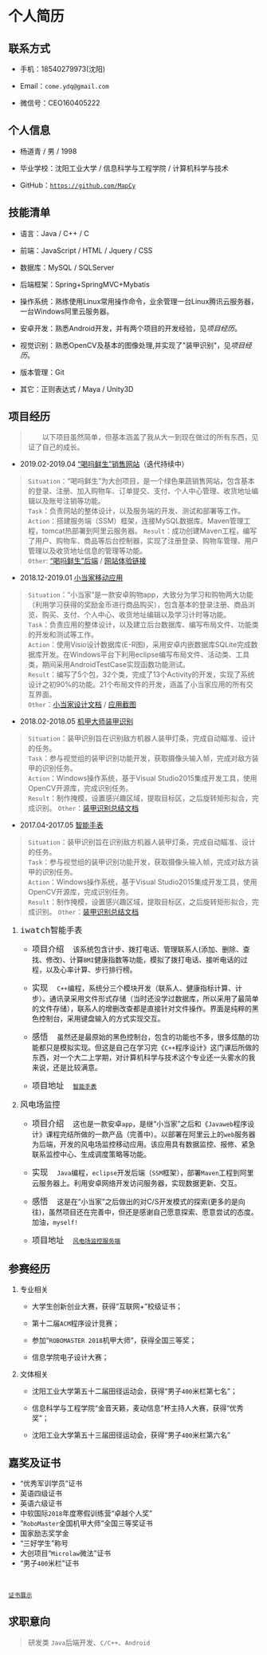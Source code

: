 # 个人简历  

## 联系方式
* 手机：18540279973(沈阳)  

* Email：`come.ydq@gmail.com`  

* 微信号：CEO160405222  

## 个人信息
* 杨道青 / 男 / 1998  

* 毕业学校：沈阳工业大学 / 信息科学与工程学院 / 计算机科学与技术  

* GitHub：[`https://github.com/MapCy`](https://github.com/MapCy)  

## 技能清单<br>
* 语言：Java / C++ / C  

* 前端：JavaScript / HTML / Jquery / CSS  

* 数据库：MySQL / SQLServer

* 后端框架：Spring+SpringMVC+Mybatis  

* 操作系统：熟练使用Linux常用操作命令，业余管理一台Linux腾讯云服务器，一台Windows阿里云服务器。  

* 安卓开发：熟悉Android开发，并有两个项目的开发经验，见*项目经历*。   

* 视觉识别：熟悉OpenCV及基本的图像处理,并实现了"装甲识别"，见*项目经历*。  

* 版本管理：Git  

* 其它：正则表达式 / Maya / Unity3D  

## 项目经历
>&emsp;&emsp;以下项目虽然简单，但基本涵盖了我从大一到现在做过的所有东西，见证了自己的成长。

* 2019.02-2019.04 [“喝吗鲜生”销售网站](https://github.com/MapCy/HeMa)（迭代持续中）
> `Situation`：“喝吗鲜生”为大创项目，是一个绿色果蔬销售网站，包含基本的登录、注册、加入购物车、订单提交、支付、个人中心管理、收货地址编辑以及账号注销等功能。  
> `Task`：负责网站的整体设计，以及服务端的开发、测试和部署等工作。  
> `Action`：搭建服务端（SSM）框架，连接MySQL数据库。Maven管理工程，tomcat热部署到阿里云服务器。
> `Result`：成功创建Maven工程，编写了用户、购物车、商品等后台控制器，实现了注册登录、购物车管理、用户管理以及收货地址信息的管理等功能。  
> `Other`: [“喝吗鲜生”后端](https://github.com/MapCy/HeMaServer) / [网站体验链接](http://47.94.198.96:8080/index.html)

* 2018.12-2019.01 [小当家移动应用](https://github.com/MapCy/PettyMan)
> `Situation`：“小当家”是一款安卓购物app，大致分为学习和购物两大功能（利用学习获得的奖励金币进行商品购买），包含基本的登录注册、商品浏览、购买、支付、个人中心、收货地址编辑以及学习计时等功能。  
> `Task`：负责应用的整体设计，以及建立后台数据库、编写布局文件、功能类的开发和测试等工作。  
> `Action`：使用Visio设计数据库(E-R图)，采用安卓内嵌数据库SQLite完成数据库开发。在Windows平台下利用eclipse编写布局文件、活动类、工具类，期间采用AndroidTestCase实现函数功能测试。  
> `Result`：编写了5个包，32个类，完成了13个Activity的开发，实现了系统设计之初90%的功能。21个布局文件的开发，涵盖了小当家应用的所有交互界面。  
> `Other`：[小当家设计文档]() / [应用截图]()

* 2018.02-2018.05 [机甲大师装甲识别](https://github.com/MapCy/practice/tree/master/arromrDetect)
> `Situation`：装甲识别旨在识别敌方机器人装甲灯条，完成自动瞄准、设计的任务。    
> `Task`：参与视觉组的装甲识别功能开发，获取摄像头输入帧，完成对敌方装甲的识别任务。    
> `Action`：Windows操作系统，基于Visual Studio2015集成开发工具，使用OpenCV开源库，完成识别任务。    
> `Result`：制作掩模，设置感兴趣区域，提取目标区，之后旋转矩形拟合，完成识别。
> `Other`：[装甲识别总结文档]()

* 2017.04-2017.05 [智能手表](https://github.com/MapCy/practice/tree/master/iwatchScreen)
> `Situation`：装甲识别旨在识别敌方机器人装甲灯条，完成自动瞄准、设计的任务。    
> `Task`：参与视觉组的装甲识别功能开发，获取摄像头输入帧，完成对敌方装甲的识别任务。    
> `Action`：Windows操作系统，基于Visual Studio2015集成开发工具，使用OpenCV开源库，完成识别任务。    
> `Result`：制作掩模，设置感兴趣区域，提取目标区，之后旋转矩形拟合，完成识别。
> `Other`：[装甲识别总结文档]()












1. <font size="4px"><kbd>`iwatch`智能手表</kbd></font>

    - <font size="3px">项目介绍</font>&emsp;
该系统包含计步、拨打电话、管理联系人(添加、删除、查找、修改)、计算`BMI`健康指数等功能，模拟了拨打电话、接听电话的过程，以及心率计算、步行排行榜。


    - <font size="3px">实现</font>&emsp;
`C++`编程，系统分三个模块开发（联系人、健康指标计算、计步）。通讯录采用文件形式存储（当时还没学过数据库，所以采用了最简单的文件存储），联系人的增删改查都是直接针对文件操作。界面是纯粹的黑色控制台，采用键盘输入的方式实现交互。

    - <font size="3px">感悟</font>&emsp;
虽然还是最原始的黑色控制台，包含的功能也不多，很多炫酷的功能都只是模拟实现。但这是自己在学习完《`C++`程序设计》这门课后所做的东西，对一个大二上学期，对计算机科学与技术这个专业还一头雾水的我来说，还是比较满意。

    - <font size="3px">项目地址</font>&emsp;
[`智能手表`](https://github.com/MapCy/practice/tree/master/iwatchScreen)



4. <font size="4px"><kbd>风电场监控</kbd></font>
    - <font size="3px">项目介绍</font>&emsp;
这也是一款安卓`app`，是继“小当家”之后和《`Javaweb`程序设计》课程完结所做的一款产品（完善中）。以部署在阿里云上的`web`服务器为后端，开发的风电场监控移动应用。该应用具有数据监控、报修、紧急联系监控中心、生成调度策略等功能。

    - <font size="3px">实现</font>&emsp;
`Java`编程，`eclipse`开发后端（`SSM`框架），部署`Maven`工程到阿里云服务器上。利用安卓网络开发访问服务器，实现数据更新、交互。

    - <font size="3px">感悟</font>&emsp;
这是在“小当家”之后做出的对C/S开发模式的探索(更多的是向往)，虽然项目还在完善中，但还是感谢自己愿意探索、愿意尝试的态度。加油，`myself!`

    - <font size="3px">项目地址</font>&emsp;
[`风电场监控服务端`](https://github.com/MapCy/practice/tree/master/workSpace/moon-manager)


## 参赛经历
1. 专业相关
    - 大学生创新创业大赛，获得“互联网+”校级证书；
   
    - 第十二届`ACM`程序设计竞赛；
   
    - 参加“`ROBOMASTER 2018`机甲大师”，获得全国三等奖；

    - 信息学院电子设计大赛；

2. 文体相关
    - 沈阳工业大学第五十二届田径运动会，获得“男子`400`米栏第七名”；
  
    - 信息科学与工程学院“金音天籁，麦动信息”杯主持人大赛，获得“优秀奖”；
    
    - 沈阳工业大学第五十三届田径运动会，获得“男子`400`米栏第六名”



## 嘉奖及证书

* “优秀军训学员”证书
* 英语四级证书
* 英语六级证书
* 中软国际`2018`年度寒假训练营“卓越个人奖”
* “`RoboMaster`全国机甲大师”全国三等奖证书
* 国家励志奖学金
* “三好学生”称号
* 大创项目“`Microlaw`微法”证书
* “男子`400`米栏”证书
<br>

[`证书展示`](https://github.com/MapCy/resume/blob/master/award.jpg)



## 求职意向
><kbd>研发类</kbd> `Java`后端开发、`C/C++`、`Android`

